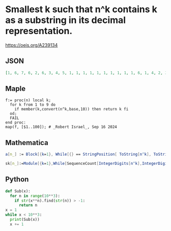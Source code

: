 # Smallest k such that n^k contains k as a substring in its decimal representation\.
https://oeis.org/A239134
## JSON
```JSON
[1, 6, 7, 6, 2, 6, 3, 4, 5, 1, 1, 1, 1, 1, 1, 1, 1, 1, 1, 6, 1, 4, 2, 3, 2, 4, 2, 4, 3, 7, 1, 2, 3, 3, 2, 2, 3, 5, 2, 6, 1, 8, 4, 4, 2, 2, 2, 2, 2, 2, 1, 2, 2, 2, 2, 4, 2, 4, 3, 6, 1, 3, 5, 6, 2, 4, 3, 2, 3, 3, 1, 3, 2, 6, 2, 3, 2, 6, 2, 4, 1, 2, 4, 4]
```
## Maple
```Maple
f:= proc(n) local k;
  for k from 1 to 9 do
    if member(k,convert(n^k,base,10)) then return k fi
  od;
  FAIL
end proc:
map(f, [$1..100]); # _Robert Israel_, Sep 16 2024
```
## Mathematica
```Mathematica
a[n_] := Block[{k=1}, While[{} == StringPosition[ ToString[n^k], ToString[k]], k++]; k]; Array[a, 84] (* _Giovanni Resta_, Mar 11 2014 *)
```
```Mathematica
sk[n_]:=Module[{k=1},While[SequenceCount[IntegerDigits[n^k],IntegerDigits[k]] == 0,k++];k]; Array[sk,90] (* _Harvey P. Dale_, May 12 2022 *)
```
## Python
```Python
def Sub(x):
  for n in range(10**3):
    if str(x**n).find(str(n)) > -1:
      return n
x = 1
while x < 10**3:
  print(Sub(x))
  x += 1
```
